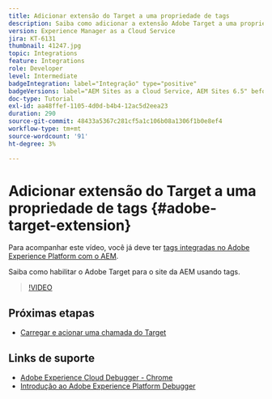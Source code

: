 ```yaml
---
title: Adicionar extensão do Target a uma propriedade de tags
description: Saiba como adicionar a extensão Adobe Target a uma propriedade de tags.
version: Experience Manager as a Cloud Service
jira: KT-6131
thumbnail: 41247.jpg
topic: Integrations
feature: Integrations
role: Developer
level: Intermediate
badgeIntegration: label="Integração" type="positive"
badgeVersions: label="AEM Sites as a Cloud Service, AEM Sites 6.5" before-title="false"
doc-type: Tutorial
exl-id: aa48ffef-1105-4d0d-b4b4-12ac5d2eea23
duration: 290
source-git-commit: 48433a5367c281cf5a1c106b08a1306f1b0e8ef4
workflow-type: tm+mt
source-wordcount: '91'
ht-degree: 3%

---
```


# Adicionar extensão do Target a uma propriedade de tags {#adobe-target-extension}

Para acompanhar este vídeo, você já deve ter [tags integradas no Adobe Experience Platform com o AEM](../experience-platform/data-collection/tags/overview.md).

Saiba como habilitar o Adobe Target para o site da AEM usando tags.

>[!VIDEO](https://video.tv.adobe.com/v/329008?quality=12&learn=on&captions=por_br)

## Próximas etapas

+ [Carregar e acionar uma chamada do Target](./load-and-fire-target.md)

## Links de suporte

+ [Adobe Experience Cloud Debugger - Chrome](https://chrome.google.com/webstore/detail/adobe-experience-platform/bfnnokhpnncpkdmbokanobigaccjkpob)
+ [Introdução ao Adobe Experience Platform Debugger](https://experienceleague.adobe.com/docs/platform-learn/data-collection/debugger/overview.html?lang=pt-BR)
